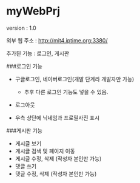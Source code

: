 # myWebPrj
version : 1.0

외부 웹 주소 : http://mit4.iptime.org:3380/

추가된 기능 : 로그인, 게시판

###로그인 기능
* 구글로그인, 네이버로그인(개발 단계라 개발자만 가능)
    * 추후 다른 로그인 기능도 넣을 수 있음.
    
* 로그아웃
* 우측 상단에 닉네임과 프로필사진 표시

###게시판 기능
* 게시글 보기
* 게시글 검색 및 페이지 이동
* 게시글 수정, 삭제 (작성자 본인만 가능)
* 댓글 쓰기
* 댓글 수정, 삭제 (작성자 본인만 가능)
